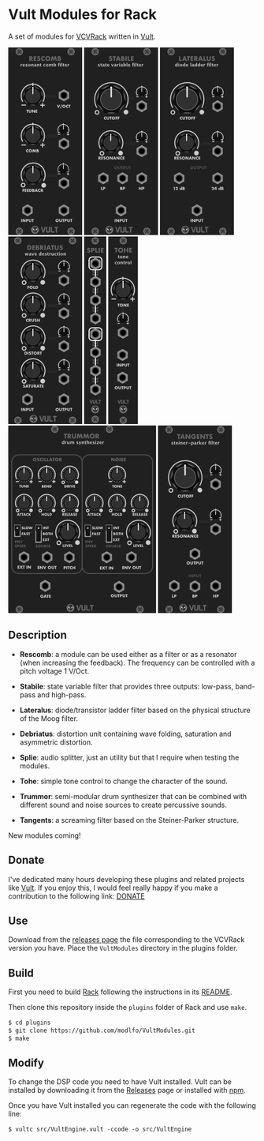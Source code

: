 # Vult Modules for Rack

A set of modules for [VCVRack](https://vcvrack.com) written in [Vult](http://modlfo.github.io/vult/).

![Rescomb](/images/Rescomb-render.png?raw=true "Rescomb")
![Stabile](/images/Stabile-render.png?raw=true "Stabile")
![Lateralus](/images/Lateralus-render.png?raw=true "Lateralus")
![Debriatus](/images/Debriatus-render.png?raw=true "Debriatus")
![Splie](/images/Splie-render.png?raw=true "Splie")
![Tohe](/images/Tohe-render.png?raw=true "Tohe")
![Trummor](/images/Trummor-render.png?raw=true "Trummor")
![Tangents](/images/Tangents-render.png?raw=true "Tangents")



## Description

- **Rescomb**: a module can be used either as a filter or as a resonator (when increasing the feedback). The frequency can be controlled with a pitch voltage 1 V/Oct.

- **Stabile**: state variable filter that provides three outputs: low-pass, band-pass and high-pass.

- **Lateralus**: diode/transistor ladder filter based on the physical structure of the Moog filter.

- **Debriatus**: distortion unit containing wave folding, saturation and asymmetric distortion.

- **Splie**: audio splitter, just an utility but that I require when testing the modules.

- **Tohe**: simple tone control to change the character of the sound.

- **Trummor**: semi-modular drum synthesizer that can be combined with different sound and noise sources to create percussive sounds.

- **Tangents**: a screaming filter based on the Steiner-Parker structure.

New modules coming!

## Donate

I've dedicated many hours developing these plugins and related projects like [Vult](http://modlfo.github.io/vult/). If you enjoy this, I would feel really happy if you make a contribution to the following link: [DONATE](https://www.paypal.com/cgi-bin/webscr?cmd=_s-xclick&hosted_button_id=RRMY2QPYEZT2S)

## Use

Download from the [releases page](https://github.com/modlfo/VultModules/releases) the file corresponding to the VCVRack version you have. Place the `VultModules` directory in the plugins folder.


## Build

First you need to build [Rack](https://github.com/VCVRack/Rack) following the instructions in its [README](https://github.com/VCVRack/Rack/blob/master/README.md).

Then clone this repository inside the `plugins` folder of Rack and use `make`.

```
$ cd plugins
$ git clone https://github.com/modlfo/VultModules.git
$ make
```

## Modify

To change the DSP code you need to have Vult installed. Vult can be installed by downloading it from the [Releases](https://github.com/modlfo/vult/releases) page or installed with [npm](https://www.npmjs.com/package/vult).

Once you have Vult installed you can regenerate the code with the following line:
```
$ vultc src/VultEngine.vult -ccode -o src/VultEngine
```
